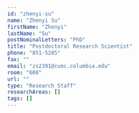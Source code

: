 ```yaml
---
id: "zhenyi-su"
name: "Zhenyi Su"
firstName: "Zhenyi"
lastName: "Su"
postNominalLetters: "PhD"
title: "Postdoctoral Research Scientist"
phone: "851-5285"
fax: ""
email: "zs2391@cumc.columbia.edu"
room: "608"
url: ""
type: "Research Staff"
researchAreas: []
tags: []
---
```

